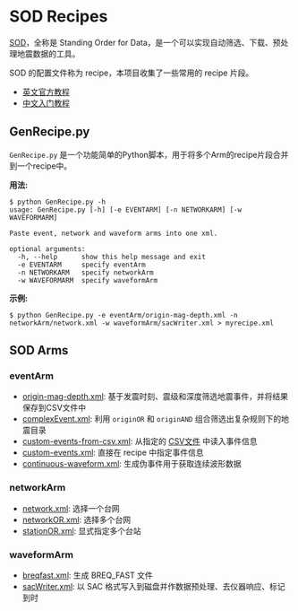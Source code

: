 # SOD Recipes

[SOD](http://www.seis.sc.edu/sod/)，全称是 Standing Order for Data，是一个可以实现自动筛选、下载、预处理地震数据的工具。

SOD 的配置文件称为 recipe，本项目收集了一些常用的 recipe 片段。

- [英文官方教程](http://www.seis.sc.edu/sod/documentation/tutorials/index.html)
- [中文入门教程](https://blog.seisman.info/sod-notes/)

## GenRecipe.py

`GenRecipe.py` 是一个功能简单的Python脚本，用于将多个Arm的recipe片段合并到一个recipe中。

**用法:**
```
$ python GenRecipe.py -h
usage: GenRecipe.py [-h] [-e EVENTARM] [-n NETWORKARM] [-w WAVEFORMARM]

Paste event, network and waveform arms into one xml.

optional arguments:
  -h, --help      show this help message and exit
  -e EVENTARM     specify eventArm
  -n NETWORKARM   specify networkArm
  -w WAVEFORMARM  specify waveformArm
```

**示例:**
```
$ python GenRecipe.py -e eventArm/origin-mag-depth.xml -n networkArm/network.xml -w waveformArm/sacWriter.xml > myrecipe.xml
```

## SOD Arms

### eventArm

- [origin-mag-depth.xml](eventArm/origin-mag-depth.xml): 基于发震时刻、震级和深度筛选地震事件，并将结果保存到CSV文件中
- [complexEvent.xml](eventArm/complexEvent.xml): 利用 `originOR` 和 `originAND` 组合筛选出复杂规则下的地震目录
- [custom-events-from-csv.xml](eventArm/custom-events-from-csv.xml): 从指定的 [CSV文件](eventArm/customEvents.csv) 中读入事件信息
- [custom-events.xml](eventArm/custom-events.xml): 直接在 recipe 中指定事件信息
- [continuous-waveform.xml](eventArm/continuous-waveform.xml): 生成伪事件用于获取连续波形数据

### networkArm

- [network.xml](networkArm/network.xml): 选择一个台网
- [networkOR.xml](networkArm/networkOR.xml): 选择多个台网
- [stationOR.xml](networkArm/stationOR.xml): 显式指定多个台站

### waveformArm

- [breqfast.xml](waveformArm/breqfast.xml): 生成 BREQ_FAST 文件
- [sacWriter.xml](waveformArm/sacWriter.xml): 以 SAC 格式写入到磁盘并作数据预处理、去仪器响应、标记到时
